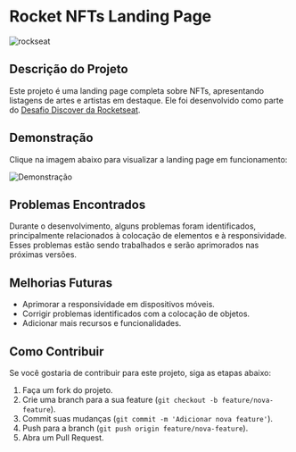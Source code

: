 # Rocket NFTs Landing Page

![rockseat](https://github.com/RackelRodrigues/Rockseat_projects/assets/101216652/993cfdee-b537-4eb0-9bb6-ba7db915581e)




## Descrição do Projeto

Este projeto é uma landing page completa sobre NFTs, apresentando listagens de artes e artistas em destaque. Ele foi desenvolvido como parte do [Desafio Discover da Rocketseat](https://www.figma.com/file/6fPiJhsPWull50CT8sKKsM/Rocket-NFTs-%E2%80%A2-Desafio-Discover-(Community)?node-id=2305%3A117&mode=dev).

## Demonstração

Clique na imagem abaixo para visualizar a landing page em funcionamento:

![Demonstração](https://github.com/RackelRodrigues/Rockseat_projects/assets/101216652/b1370b13-e105-4540-b210-7b4f68e3bb40)

## Problemas Encontrados

Durante o desenvolvimento, alguns problemas foram identificados, principalmente relacionados à colocação de elementos e à responsividade. Esses problemas estão sendo trabalhados e serão aprimorados nas próximas versões.

## Melhorias Futuras

- Aprimorar a responsividade em dispositivos móveis.
- Corrigir problemas identificados com a colocação de objetos.
- Adicionar mais recursos e funcionalidades.


## Como Contribuir

Se você gostaria de contribuir para este projeto, siga as etapas abaixo:

1. Faça um fork do projeto.
2. Crie uma branch para a sua feature (`git checkout -b feature/nova-feature`).
3. Commit suas mudanças (`git commit -m 'Adicionar nova feature'`).
4. Push para a branch (`git push origin feature/nova-feature`).
5. Abra um Pull Request.
